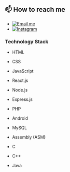 <link
  rel="stylesheet"
  href="https://cdnjs.cloudflare.com/ajax/libs/font-awesome/5.15.3/css/all.min.css"
  integrity="sha384-xxxx"
  crossorigin="anonymous"
/>

## 📫 How to reach me
-  [![Email me](https://img.shields.io/badge/Email%20me-blue)](mailto:jakeamberson314@gmail.com)
-  [![Instagram](https://img.shields.io/badge/Instagram-red)](https://www.instagram.com/alien_on.earthh/)

### Technology Stack

  - <i class="fab fa-html5" style="color: #e44d26;"></i> HTML
  - <i class="fab fa-css3" style="color: #264de4;"></i> CSS
  - <i class="fab fa-js" style="color: #f7df1e;"></i> JavaScript
  - <i class="fab fa-react" style="color: #61dbfb;"></i> React.js

  - <i class="fab fa-node" style="color: #68a063;"></i> Node.js
  - <i class="fab fa-node-js" style="color: #68a063;"></i> Express.js
  - <i class="fab fa-php" style="color: #787cb5;"></i> PHP

  
  - <i class="fab fa-android" style="color: #a4c639;"></i> Android


  - <i class="fas fa-database" style="color: #00758f;"></i> MySQL


  - <i class="fas fa-code" style="color: #333;"></i> Assembly (ASM)
  - <i class="fas fa-code" style="color: #333;"></i> C
  - <i class="fas fa-code" style="color: #333;"></i> C++
  - <i class="fas fa-code" style="color: #333;"></i> Java


  



<!---
jake314jake/jake314jake is a ✨ special ✨ repository because its `README.md` (this file) appears on your GitHub profile.
You can click the Preview link to take a look at your changes.
--->
